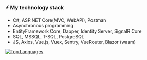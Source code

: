 ### ⚡ My technology stack
- С#, ASP.NET Core(MVC, WebAPI), Postman
- Asynchronous programming
- EntityFramework Core, Dapper, Identity Server, SignalR Core
- SQL, MSSQL, T-SQL, PostgreSQL
- JS, Axios, Vue.js, Vuex, Sentry, VueRouter, Blazor (wasm)

[![Top Languages](https://github-readme-stats.vercel.app/api/top-langs/?username=DenizVaisov&layout=compact)]()
<!--
**DenizVaisov/DenizVaisov** is a ✨ _special_ ✨ repository because its `README.md` (this file) appears on your GitHub profile.

Here are some ideas to get you started:

- 🔭 I’m currently working on ...
- 🌱 I’m currently learning ...
- 👯 I’m looking to collaborate on ...
- 🤔 I’m looking for help with ...
- 💬 Ask me about ...
- 📫 How to reach me: ...
- 😄 Pronouns: ...
- ⚡ Fun fact: ...
-->
